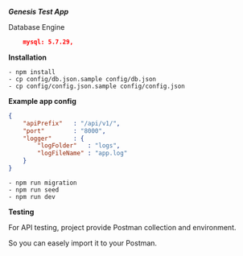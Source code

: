 ***Genesis Test App***

Database Engine

```json
    mysql: 5.7.29,
```

**Installation**
```
- npm install
- cp config/db.json.sample config/db.json
- cp config/config.json.sample config/config.json
```
**Example app config**

```json
{
	"apiPrefix"   : "/api/v1/",
	"port"		  : "8000",
	"logger"	  : {
		"logFolder"   : "logs",
		"logFileName" : "app.log"	
	}
}
```
```
- npm run migration
- npm run seed
- npm run dev
```
**Testing**

For API testing, project provide Postman collection and environment. 

So you can easely import it to your Postman.